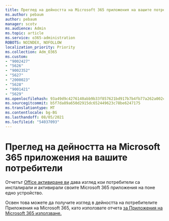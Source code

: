 ```yaml
---
title: Преглед на дейността на Microsoft 365 приложения на вашите потребители
ms.author: pebaum
author: pebaum
manager: scotv
ms.audience: Admin
ms.topic: article
ms.service: o365-administration
ROBOTS: NOINDEX, NOFOLLOW
localization_priority: Priority
ms.collection: Adm_O365
ms.custom:
- "9002427"
- "5626"
- "9002352"
- "5627"
- "2000023"
- "5628"
- "9001421"
- "5629"
ms.openlocfilehash: 93a49d9c4276140abb9b33f857621bd917b7b4fb77a262a002ce96a6e6124fb7
ms.sourcegitcommit: b5f7da89a650d2915dc652449623c78be6247175
ms.translationtype: MT
ms.contentlocale: bg-BG
ms.lasthandoff: 08/05/2021
ms.locfileid: "54037093"
---
```

# <a name="view-your-users-microsoft-365-apps-activity"></a>Преглед на дейността на Microsoft 365 приложения на вашите потребители

Отчетът [Office активиране ви](https://docs.microsoft.com/microsoft-365/admin/activity-reports/microsoft-office-activations?view=o365-worldwide) дава изглед кои потребители са инсталирали и активирали своите Microsoft 365 приложения на поне едно устройство.

Освен това можете да получите изглед в дейността на потребителите Приложения на Microsoft 365, като използвате отчета [за Приложения на Microsoft 365 използване.](https://docs.microsoft.com/microsoft-365/admin/activity-reports/microsoft365-apps-usage?view=o365-worldwide)
